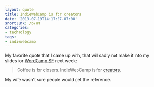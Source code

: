 ```yaml
---
layout: quote
title: IndieWebCamp is for creators
date: '2013-07-19T14:17:07-07:00'
shortlink: /b/HM
categories:
- technology
tags:
- indiewebcamp
---
```

My favorite quote that I came up with, that will sadly not make it into my slides for [WordCamp
SF](http://2013.sf.wordcamp.org/) next week:

> Coffee is for closers.  IndieWebCamp is for [creators](https://indieweb.org/creator).

My wife wasn't sure people would get the reference.
